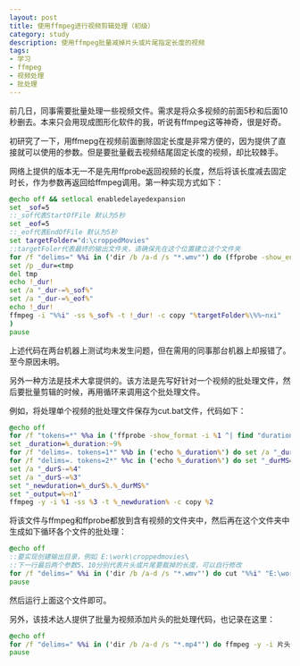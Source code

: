 ```yaml
---
layout: post
title: 使用ffmpeg进行视频剪辑处理（初级）
category: study
description: 使用ffmpeg批量减掉片头或片尾指定长度的视频
tags:
- 学习
- ffmpeg
- 视频处理
- 批处理
---
```


前几日，同事需要批量处理一些视频文件。需求是将众多视频的前面5秒和后面10秒删去。本来只会用现成图形化软件的我，听说有ffmpeg这等神奇，很是好奇。

初研究了一下，用ffmepg在视频前面删除固定长度是非常方便的，因为提供了直接就可以使用的参数。但是要批量截去视频结尾固定长度的视频，却比较棘手。

网络上提供的版本无一不是先用ffprobe返回视频的长度，然后将该长度减去固定时长，作为参数再返回给ffmpeg调用。第一种实现方式如下：

```bat
@echo off && setlocal enabledelayedexpansion
set _sof=5
::_sof代表StartOfFile 默认为5秒
set _eof=5
::_eof代表EndOfFile 默认为5秒
set targetFolder="d:\croppedMovies"
::targetFoler代表最终的输出文件夹，请确保先在这个位置建立这个文件夹
for /f "delims=" %%i in ('dir /b /a-d /s "*.wmv"') do (ffprobe -show_entries format=duration -i "%%i" -v quiet -of csv="p=0">tmp
set /p _dur=<tmp
del tmp
echo !_dur!
set /a "_dur-=%_sof%"
set /a "_dur-=%_eof%"
echo !_dur!
ffmpeg -i "%%i" -ss %_sof% -t !_dur! -c copy "%targetFolder%\%%~nxi"
)
pause
```

上述代码在两台机器上测试均未发生问题，但在需用的同事那台机器上却报错了。至今原因未明。

另外一种方法是技术大拿提供的。该方法是先写好针对一个视频的批处理文件，然后要批量剪辑的时候，再用循环来调用这个批处理文件。

例如，将处理单个视频的批处理文件保存为cut.bat文件，代码如下：

```bat
@echo off
for /f "tokens=*" %%a in ('ffprobe -show_format -i %1 ^| find "duration"') do set _duration=%%a
set _duration=%_duration:~9%
for /f "delims=. tokens=1*" %%b in ('echo %_duration%') do set /a "_durS=%%b"
for /f "delims=. tokens=2*" %%c in ('echo %_duration%') do set "_durMS=%%c"
set /a "_durS-=%4"
set /a "_durS-=%3"
set "_newduration=%_durS%.%_durMS%"
set "_output=%~n1"
ffmpeg -y -i %1 -ss %3 -t %_newduration% -c copy %2
```

将该文件与ffmpeg和ffprobe都放到含有视频的文件夹中，然后再在这个文件夹中生成如下循环各个文件的批处理：

```bat
@echo off
::要实现创建输出目录，例如 E:\work\croppedmovies\
::下一行最后两个参数5、10分别代表片头或片尾要裁掉的长度，可以自行修改
for /f "delims=" %%i in ('dir /b /a-d /s "*.wmv"') do cut "%%i" "E:\work\croppedmovies\%%~ni.wmv" 5 10
pause
```

然后运行上面这个文件即可。

另外，该技术达人提供了批量为视频添加片头的批处理代码，也记录在这里：

```bat
@echo off
for /f "delims=" %%i in ('dir /b /a-d /s "*.mp4"') do ffmpeg -y -i 片头.mp4 -i "%%i" -filter_complex "[0:v:0] [0:a:0] [1:v:0] [1:a:0] concat=n=2:v=1:a=1 [v] [a]" -map "[v]" -map "[a]" -c:v libx264 -preset fast -b:v 800k -maxrate 5000k -c:a aac -b:a 96k  "E:\work\croppedmovies\%%~ni.mp4"
pause
```
